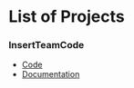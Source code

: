 # List of Projects

### InsertTeamCode

- [Code](maxcut_optimized.ipynb)
- [Documentation](InsertTeamCode.ipynb)